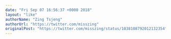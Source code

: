 ```yaml
---
date: "Fri Sep 07 16:56:37 +0000 2018"
layout: "like"
authorName: "Zing Tsjeng"
authorUrl: "https://twitter.com/misszing"
originalPost: "https://twitter.com/misszing/status/1038108792012132354"
---
```

